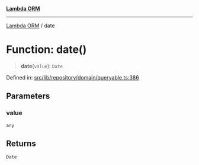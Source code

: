 [**Lambda ORM**](../README.md)

***

[Lambda ORM](../README.md) / date

# Function: date()

> **date**(`value`): `Date`

Defined in: [src/lib/repository/domain/queryable.ts:386](https://github.com/lambda-orm/lambdaorm-base/blob/54d568062b637a6aed5442a048b140146d1f573b/src/lib/repository/domain/queryable.ts#L386)

## Parameters

### value

`any`

## Returns

`Date`
